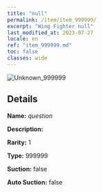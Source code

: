 ```yaml
---
title: "null"
permalink: /item/item_999999/
excerpt: "Wing Fighter null"
last_modified_at: 2023-07-27
locale: en
ref: "item_999999.md"
toc: false
classes: wide
---
```



 ![Unknown_999999](/images/item/question_p.png)



## Details

 **Name:** *question* 

 **Description:** 

 **Rarity:** 1 

 **Type:** 999999 

 **Suction:** false 

 **Auto Suction:** false 



